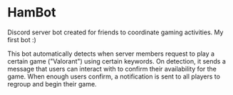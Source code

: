 # HamBot
Discord server bot created for friends to coordinate gaming activities. My first bot :)

This bot automatically detects when server members request to play a certain game ("Valorant") using certain keywords.
On detection, it sends a message that users can interact with to confirm their availability for the game.
When enough users confirm, a notification is sent to all players to regroup and begin their game.